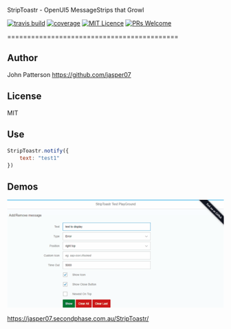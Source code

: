 StripToastr - OpenUI5 MessageStrips that Growl

[![travis build](https://img.shields.io/travis/jasper07/StripToastr.svg?style=flat-square)](https://travis-ci.org/jasper07/StripToastr)
[![coverage](https://img.shields.io/coveralls/jasper07/StripToastr.svg?style=flat-square)](https://coveralls.io/github/jasper07/StripToastr?branch=master)
[![MIT Licence](https://img.shields.io/github/license/jasper07/StripToastr.svg?style=flat-square)](https://opensource.org/licenses/MIT)
[![PRs Welcome](https://img.shields.io/badge/prs-welcome-brightgreen.svg?style=flat-square)](http://makeapullrequest.com)


===========================================


Author
------
John Patterson
https://github.com/jasper07

License
-------
MIT

Use
---

```javascript
StripToastr.notify({
    text: "test1"
})
```


Demos
----

[<img src="StripToastr_demo.gif">](https://jasper07.secondphase.com.au/StripToastr/)

https://jasper07.secondphase.com.au/StripToastr/  

